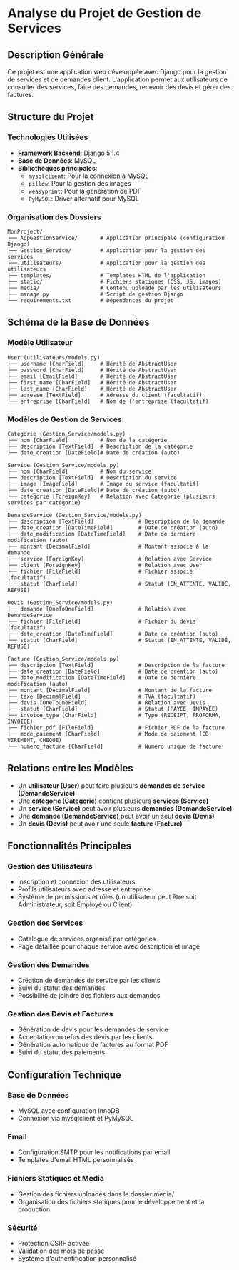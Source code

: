 # Analyse du Projet de Gestion de Services

## Description Générale

Ce projet est une application web développée avec Django pour la gestion de services et de demandes client. L'application permet aux utilisateurs de consulter des services, faire des demandes, recevoir des devis et gérer des factures.

## Structure du Projet

### Technologies Utilisées

- **Framework Backend**: Django 5.1.4
- **Base de Données**: MySQL
- **Bibliothèques principales**:
  - `mysqlclient`: Pour la connexion à MySQL
  - `pillow`: Pour la gestion des images
  - `weasyprint`: Pour la génération de PDF
  - `PyMySQL`: Driver alternatif pour MySQL

### Organisation des Dossiers

```
MonProject/
├── AppGestionService/       # Application principale (configuration Django)
├── Gestion_Service/         # Application pour la gestion des services
├── utilisateurs/            # Application pour la gestion des utilisateurs
├── templates/               # Templates HTML de l'application
├── static/                  # Fichiers statiques (CSS, JS, images)
├── media/                   # Contenu uploadé par les utilisateurs
├── manage.py                # Script de gestion Django
└── requirements.txt         # Dépendances du projet
```

## Schéma de la Base de Données

### Modèle Utilisateur

```
User (utilisateurs/models.py)
├── username [CharField]     # Hérité de AbstractUser
├── password [CharField]     # Hérité de AbstractUser
├── email [EmailField]       # Hérité de AbstractUser
├── first_name [CharField]   # Hérité de AbstractUser
├── last_name [CharField]    # Hérité de AbstractUser
├── adresse [TextField]      # Adresse du client (facultatif)
└── entreprise [CharField]   # Nom de l'entreprise (facultatif)
```

### Modèles de Gestion de Services

```
Categorie (Gestion_Service/models.py)
├── nom [CharField]          # Nom de la catégorie
├── description [TextField]  # Description de la catégorie
└── date_creation [DateField]# Date de création (auto)

Service (Gestion_Service/models.py)
├── nom [CharField]          # Nom du service
├── description [TextField]  # Description du service
├── image [ImageField]       # Image du service (facultatif)
├── date_creation [DateField]# Date de création (auto)
└── categorie [ForeignKey]   # Relation avec Categorie (plusieurs services par catégorie)

DemandeService (Gestion_Service/models.py)
├── description [TextField]              # Description de la demande
├── date_creation [DateTimeField]        # Date de création (auto)
├── date_modification [DateTimeField]    # Date de dernière modification (auto)
├── montant [DecimalField]               # Montant associé à la demande
├── service [ForeignKey]                 # Relation avec Service
├── client [ForeignKey]                  # Relation avec User
├── fichier [FileField]                  # Fichier associé (facultatif)
└── statut [CharField]                   # Statut (EN_ATTENTE, VALIDÉ, REFUSÉ)

Devis (Gestion_Service/models.py)
├── demande [OneToOneField]              # Relation avec DemandeService
├── fichier [FileField]                  # Fichier du devis (facultatif)
├── date_creation [DateTimeField]        # Date de création (auto)
└── statut [CharField]                   # Statut (EN_ATTENTE, VALIDÉ, REFUSÉ)

Facture (Gestion_Service/models.py)
├── description [TextField]              # Description de la facture
├── date_creation [DateField]            # Date de création (auto)
├── date_modification [DateTimeField]    # Date de dernière modification (auto)
├── montant [DecimalField]               # Montant de la facture
├── taxe [DecimalField]                  # TVA (facultatif)
├── devis [OneToOneField]                # Relation avec Devis
├── statut [CharField]                   # Statut (PAYEE, IMPAYEE)
├── invoice_type [CharField]             # Type (RECEIPT, PROFORMA, INVOICE)
├── fichier_pdf [FileField]              # Fichier PDF de la facture
├── mode_paiement [CharField]            # Mode de paiement (CB, VIREMENT, CHEQUE)
└── numero_facture [CharField]           # Numéro unique de facture
```

## Relations entre les Modèles

- Un **utilisateur (User)** peut faire plusieurs **demandes de service (DemandeService)**
- Une **catégorie (Categorie)** contient plusieurs **services (Service)**
- Un **service (Service)** peut avoir plusieurs **demandes (DemandeService)**
- Une **demande (DemandeService)** peut avoir un seul **devis (Devis)**
- Un **devis (Devis)** peut avoir une seule **facture (Facture)**

## Fonctionnalités Principales

### Gestion des Utilisateurs

- Inscription et connexion des utilisateurs
- Profils utilisateurs avec adresse et entreprise
- Système de permissions et rôles (un utilisateur peut être soit Administrateur, soit Employé ou Client)

### Gestion des Services

- Catalogue de services organisé par catégories
- Page détaillée pour chaque service avec description et image

### Gestion des Demandes

- Création de demandes de service par les clients
- Suivi du statut des demandes
- Possibilité de joindre des fichiers aux demandes

### Gestion des Devis et Factures

- Génération de devis pour les demandes de service
- Acceptation ou refus des devis par les clients
- Génération automatique de factures au format PDF
- Suivi du statut des paiements

## Configuration Technique

### Base de Données

- MySQL avec configuration InnoDB
- Connexion via mysqlclient et PyMySQL

### Email

- Configuration SMTP pour les notifications par email
- Templates d'email HTML personnalisés

### Fichiers Statiques et Media

- Gestion des fichiers uploadés dans le dossier media/
- Organisation des fichiers statiques pour le développement et la production

### Sécurité

- Protection CSRF activée
- Validation des mots de passe
- Système d'authentification personnalisé
